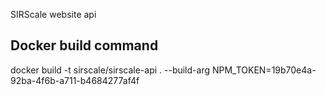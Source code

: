 SIRScale website api

## Docker build command
docker build -t sirscale/sirscale-api . --build-arg NPM_TOKEN=19b70e4a-92ba-4f6b-a711-b4684277af4f